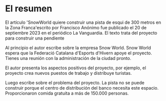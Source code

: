 # El resumen

El artículo 'SnowWorld quiere construir una pista de esqui de 300 metros en la Zona Franca'escrito por Francisco Anónimo fue publicado el 20 de septiembre 2023 en el periódico La Vanguardia. El texto trata del proyecto para construir una pendiente

Al principio el autor escribe sobre la empresa Snow World. Snow World espera que la Federació Catalana d'Esports d'Hivern apoye el proyecto. Tienes una reunión con la administración de la ciudad pronto.

El autor presenta los aspectos positivos del proyecto, por ejemplo, el proyecto crea nuevos puestos de trabajo y distribuye turistas.

Luego escribe sobre el problema del proyecto. La pista no se puede construir porque el centro de distribución del banco necesita este espacio. Proporcionaron comida gratuita a más de 150.000 personas.